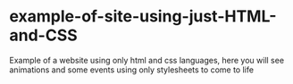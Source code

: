 # example-of-site-using-just-HTML-and-CSS
Example of a website using only html and css languages, here you will see animations and some events using only stylesheets to come to life
